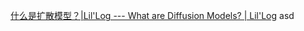 [什么是扩散模型？|Lil'Log --- What are Diffusion Models? | Lil'Log](https://lilianweng.github.io/posts/2021-07-11-diffusion-models/)
asd